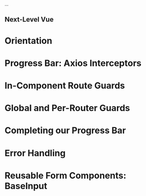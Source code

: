 ...

## Next-Level Vue

# Orientation
# Progress Bar: Axios Interceptors
# In-Component Route Guards
# Global and Per-Router Guards
# Completing our Progress Bar
# Error Handling

# Reusable Form Components: BaseInput
